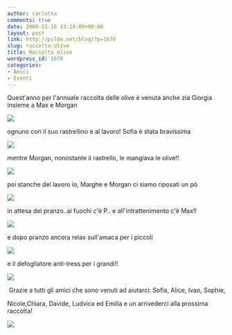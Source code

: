 ```yaml
---
author: carlotta
comments: true
date: 2009-11-16 13:14:09+00:00
layout: post
link: http://pilde.net/blog/?p=1670
slug: raccolta-olive
title: Raccolta olive
wordpress_id: 1670
categories:
- Amici
- Eventi
---
```


Quest'anno per l'annuale raccolta delle olive è venuta anche zia Giorgia insieme a Max e Morgan

![](http://pilde.net/blog/wp-content/uploads/2009/11/zia.jpg)

ognuno con il suo rastrellino e al lavoro! Sofia è stata bravissima

![](http://pilde.net/blog/wp-content/uploads/2009/11/sofia_olive.jpg)

mentre Morgan, nonostante il rastrello, le mangiava le olive!!  

![](http://pilde.net/blog/wp-content/uploads/2009/11/morgan.jpg)

poi stanche del lavoro io, Marghe e Morgan ci siamo riposati un pò

![](http://pilde.net/blog/wp-content/uploads/2009/11/relax.jpg)

in attesa del pranzo..ai fuochi c'è P.. e all'intrattenimento c'è Max!!

![](http://pilde.net/blog/wp-content/uploads/2009/11/pappa.jpg)

e dopo pranzo ancora relax sull'amaca per i piccoli

![](http://pilde.net/blog/wp-content/uploads/2009/11/amaca.jpg)

e il defogliatore anti-tress per i grandi!!

![](http://pilde.net/blog/wp-content/uploads/2009/11/attrezzo.jpg)

 Grazie a tutti gli amici che sono venuti ad aiutarci: Sofia, Alice, Ivan, Sophie,

Nicole,Chiara, Davide, Ludvica ed Emilia e un arrivederci alla prossima raccolta!

![](http://pilde.net/blog/wp-content/uploads/2009/11/passeggiata.jpg)
